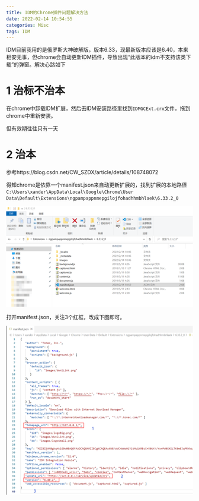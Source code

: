 ```yaml
---
title: IDM的Chrome插件问题解决方法
date: 2022-02-14 10:54:55
categories: Misc
tags: IDM
---
```




IDM目前我用的是俄罗斯大神破解版，版本6.33，现最新版本应该是6.40，本来相安无事，但chrome会自动更新IDM插件，导致出现“此版本的idm不支持该类下载”的弹窗。解决心路如下



# 1 治标不治本

在chrome中卸载IDM扩展，然后去IDM安装路径里找到`IDMGCExt.crx`文件，拖到chrome中重新安装。

但有效期往往只有一天



# 2 治本

参考https://blog.csdn.net/CW_SZDX/article/details/108748072

得知chrome是依靠一个manifest.json来自动更新扩展的，找到扩展的本地路径`C:\Users\xander\AppData\Local\Google\Chrome\User Data\Default\Extensions\ngpampappnmepgilojfohadhhmbhlaek\6.33.2_0`

![image-20220214105955345](IDM的Chrome插件问题解决方法/image-20220214105955345.png)

打开manifest.json，关注3个红框，改成下图即可。

![image-20220214110108802](IDM的Chrome插件问题解决方法/image-20220214110108802.png)
